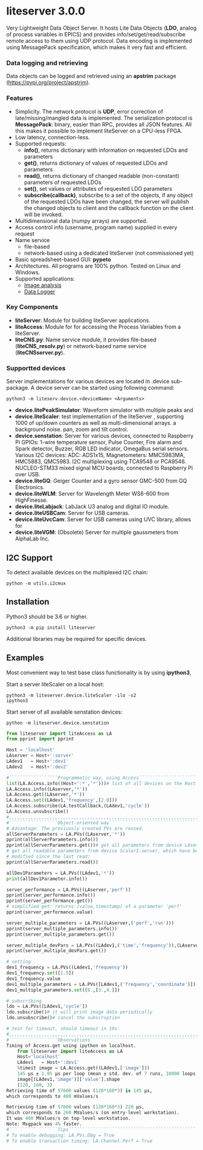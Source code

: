 # liteserver 3.0.0
Very Lightweight Data Object Server. 
It hosts Lite Data Objects (**LDO**, analog of process variables in 
EPICS) and provides info/set/get/read/subscribe remote access to them using 
UDP protocol. Data encoding is implemented using MessagePack specification, 
which makes it very fast and efficient.

### Data logging and retrieving
Data objects can be logged and retrieved using an **apstrim** package (https://pypi.org/project/apstrim).

### Features
 - Simplicity. The network protocol is **UDP**, error correction of 
late/missing/mangled data is implemented. The serialization protocol is 
**MessagePack**: binary, easier than RPC, provides all JSON features.
All this makes it possible to implement liteServer on a CPU-less FPGA.
 - Low latency, connection-less.
 - Supported requests:
   - **info()**, returns dictionary with information on requested LDOs and 
   parameters
   - **get()**, returns dictionary of values of requested LDOs and parameters
   - **read()**, returns dictionary of changed readable (non-constant) 
   parameters of requested LDOs
   - **set()**, set values or attributes of requested LDO parameters
   - **subscribe(callback)**, subscribe to a set of the objects, if any object 
of the requested LDOs have been changed, the server will publish the changed 
objects to client and the callback function on the client will be invoked.
 - Multidimensional data (numpy arrays) are supported.
 - Access control info (username, program name) supplied in every request
 - Name service
   - file-based
   - network-based using a dedicated liteServer  (not commissioned yet)
 - Basic spreadsheet-based GUI: **pypeto**
 - Architectures. All programs are 100% python. Tested on Linux and Windows.
 - Supported applications:
   - [Image analysis](https://github.com/ASukhanov/Imagin)
   - [Data Logger](https://github.com/ASukhanov/apstrim)

### Key Components
- **liteServer**: Module for building liteServer applications.
- **liteAccess**: Module for for accessing the Process Variables from a liteServer.
- **liteCNS.py**: Name service module, it provides file-based 
(**liteCNS_resolv.py**) or network-based name service (**liteCNSserver.py**).

### Supportted devices
Server implementations for various devices are located in .device sub-package. 
A device server can be started using following command:

    python3 -m liteserv.device.<deviceName> <Arguments>

- **device.litePeakSimulator**: Waveform simulator with multiple peaks and
- **device.liteScaler**: test implementation of the liteServer
, supporting 1000 of up/down counters as well as multi-dimensional arrays.
a background noise.
pan, zoom and tilt control.
- **device.senstation**: Server for various devices, connected to Raspberry Pi
GPIOs: 1-wire temperature sensor, Pulse Counter, Fire alarm and Spark detector,
Buzzer, RGB LED indicator, OmegaBus serial sensors. 
Various I2C devices: ADC: ADS1x15, Magnetometers: MMC5983MA, HMC5883, QMC5983.
I2C multiplexing using TCA9548 or PCA9546.
NUCLEO-STM33 mixed signal MCU boards, connected to Raspberry Pi over USB.
- **device.liteGQ**: Geiger Counter and a gyro sensor GMC-500 from GQ Electronics.
- **device.liteWLM**: Server for Wavelength Meter WS6-600 from HighFinesse.
- **device.liteLabjack**: LabJack U3 analog and digital IO module.
- **device.liteUSBCam**: Server for USB cameras.
- **device.liteUvcCam**: Server for USB cameras using UVC library, allows for 
- **device.liteVGM**: (Obsolete) Server for multiple gaussmeters from AlphaLab Inc.

## I2C Support

To detect available devices on the multiplexed I2C chain:

    python -m utils.i2cmux

## Installation
Python3 should be 3.6 or higher.

    python3 -m pip install liteserver

Additional libraries may be required for specific devices.

## Examples
Most convenient way to test base class functionality is by using **ipython3**, 

Start a server liteScaler on a local host:

    python3 -m liteserver.device.liteScaler -ilo -s2
    ipython3

Start server of all available senstation devices:

    python -m liteserver.device.senstation

```python
from liteserver import liteAccess as LA 
from pprint import pprint

Host = 'localhost'
LAserver = Host+':server'
LAdev1   = Host+':dev1'
LAdev2   = Host+':dev2'

#``````````````````Programmatic way, using Access`````````````````````````````
list(LA.Access.info((Host+':*','*')))# list of all devices on the Host
LA.Access.info((LAserver,'*'))
LA.Access.get((LAserver,'*'))
LA.Access.set((LAdev1,'frequency',[2.0]))
LA.Access.subscribe(LA.testCallback,(LAdev1,'cycle'))
LA.Access.unsubscribe()
#,,,,,,,,,,,,,,,,,,,,,,,,,,,,,,,,,,,,,,,,,,,,,,,,,,,,,,,,,,,,,,,,,,,,,,,,,,,,,	
#``````````````````Object-oriented way````````````````````````````````````````
# Advantage: The previuosly created PVs are reused.
allServerParameters = LA.PVs((LAserver,'*'))
pprint(allServerParameters.info())
pprint(allServerParameters.get())# get all parameters from device LAserver
# get all readable parameters from device Scaler1:server, which have been 
# modified since the last read:
pprint(allServerParameters.read())

allDev1Parameters = LA.PVs((LAdev1,'*'))
print(allDev1Parameter.info())

server_performance = LA.PVs((LAserver,'perf'))
pprint(server_performance.info())
pprint(server_performance.get())
# simplified get: returns (value,timestamp) of a parameter 'perf' 
pprint(server_performance.value)

server_multiple_parameters = LA.PVs((LAserver,('perf','run')))
pprint(server_multiple_parameters.info())
pprint(server_multiple_parameters.get())

server_multiple_devPars = LA.PVs((LAdev1,('time','frequency')),(LAserver,('statistics','perf')))
pprint(server_multiple_devPars.get())

# setting
dev1_frequency = LA.PVs((LAdev1,'frequency'))
dev1_frequency.set([1.5])
dev1_frequency.value
dev1_multiple_parameters = LA.PVs([LAdev1,('frequency','coordinate')])
dev1_multiple_parameters.set([8.,[3.,4.]])

# subscribing
ldo = LA.PVs([LAdev1,'cycle'])
ldo.subscribe()# it will print image data periodically
ldo.unsubscribe()# cancel the subscruption

# test for timeout, should timeout in 10s:
#,,,,,,,,,,,,,,,,,,,,,,,,,,,,,,,,,,,,,,,,,,,,,,,,,,,,,,,,,,,,,,,,,,,,,,,,,,,,,
#``````````````````Observations```````````````````````````````````````````````
Timing of Access.get using ipython on localhost.
    from liteserver import liteAccess as LA
    Host='localhost'
    LAdev1   = Host+':dev1'
    %timeit image = LA.Access.get((LAdev1,['image']))
    145 µs ± 1.95 µs per loop (mean ± std. dev. of 7 runs, 10000 loops each)
    image[(LAdev1,'image')]['value'].shape
    (120, 160, 3)
Retrieving time of 57600 values (120*160*3) is 145 µs,
which corresponds to 400 mValues/s

Retrieving time of 57600 values (120*160*3) 220 µs,
which corresponds to 260 MValues/s (on entry-level workstation). 
It was 400 MValues/s on top-level workstation.
Note: Msgpack was 4% faster.
#``````````````````Tips```````````````````````````````````````````````````````
# To enable debugging: LA.PVs.Dbg = True
# To enable transaction timing: LA.Channel.Perf = True
```
